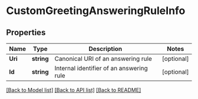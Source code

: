 # CustomGreetingAnsweringRuleInfo

## Properties

Name | Type | Description | Notes
------------ | ------------- | ------------- | -------------
**Uri** | **string** | Canonical URI of an answering rule | [optional] 
**Id** | **string** | Internal identifier of an answering rule | [optional] 

[[Back to Model list]](../README.md#documentation-for-models) [[Back to API list]](../README.md#documentation-for-api-endpoints) [[Back to README]](../README.md)


